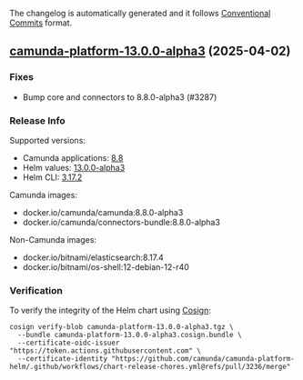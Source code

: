 The changelog is automatically generated and it follows [Conventional Commits](https://www.conventionalcommits.org/en/v1.0.0/) format.

## [camunda-platform-13.0.0-alpha3](https://github.com/camunda/camunda-platform-helm/releases/tag/camunda-platform-13.0.0-alpha3) (2025-04-02)

### Fixes

- Bump core and connectors to 8.8.0-alpha3 (#3287)

<!-- generated by git-cliff -->
### Release Info

Supported versions:

- Camunda applications: [8.8](https://github.com/camunda/camunda-platform/releases?q=tag%3A8.8&expanded=true)
- Helm values: [13.0.0-alpha3](https://artifacthub.io/packages/helm/camunda/camunda-platform/13.0.0-alpha3#parameters)
- Helm CLI: [3.17.2](https://github.com/helm/helm/releases/tag/v3.17.2)

Camunda images:

- docker.io/camunda/camunda:8.8.0-alpha3
- docker.io/camunda/connectors-bundle:8.8.0-alpha3

Non-Camunda images:

- docker.io/bitnami/elasticsearch:8.17.4
- docker.io/bitnami/os-shell:12-debian-12-r40

### Verification

To verify the integrity of the Helm chart using [Cosign](https://docs.sigstore.dev/signing/quickstart/):

```shell
cosign verify-blob camunda-platform-13.0.0-alpha3.tgz \
  --bundle camunda-platform-13.0.0-alpha3.cosign.bundle \
  --certificate-oidc-issuer "https://token.actions.githubusercontent.com" \
  --certificate-identity "https://github.com/camunda/camunda-platform-helm/.github/workflows/chart-release-chores.yml@refs/pull/3236/merge"
```
